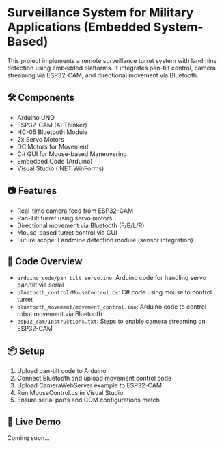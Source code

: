 # Surveillance System for Military Applications (Embedded System-Based)

This project implements a remote surveillance turret system with landmine detection using embedded platforms. It integrates pan-tilt control, camera streaming via ESP32-CAM, and directional movement via Bluetooth.

## 🛠 Components

- Arduino UNO
- ESP32-CAM (AI Thinker)
- HC-05 Bluetooth Module
- 2x Servo Motors
- DC Motors for Movement
- C# GUI for Mouse-based Maneuvering
- Embedded Code (Arduino)
- Visual Studio (.NET WinForms)

## 📷 Features

- Real-time camera feed from ESP32-CAM
- Pan-Tilt turret using servo motors
- Directional movement via Bluetooth (F/B/L/R)
- Mouse-based turret control via GUI
- Future scope: Landmine detection module (sensor integration)

## 🔧 Code Overview

- `arduino_code/pan_tilt_servo.ino`: Arduino code for handling servo pan/tilt via serial
- `bluetooth_control/MouseControl.cs`: C# code using mouse to control turret
- `bluetooth_movement/movement_control.ino`: Arduino code to control robot movement via Bluetooth
- `esp32_cam/Instructions.txt`: Steps to enable camera streaming on ESP32-CAM

## 📦 Setup

1. Upload pan-tilt code to Arduino
2. Connect Bluetooth and upload movement control code
3. Upload CameraWebServer example to ESP32-CAM
4. Run MouseControl.cs in Visual Studio
5. Ensure serial ports and COM configurations match

## 📸 Live Demo

Coming soon...
